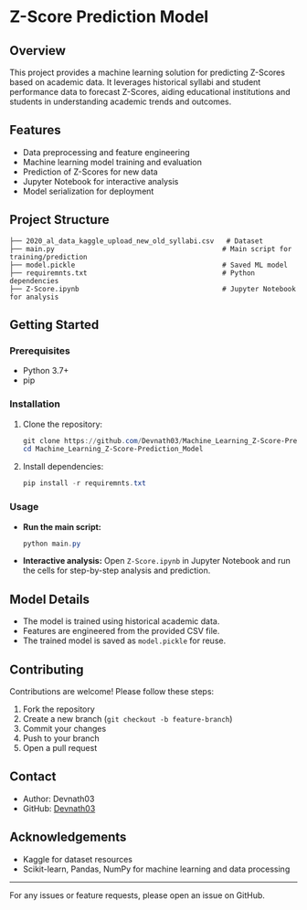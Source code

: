 # Z-Score Prediction Model

## Overview
This project provides a machine learning solution for predicting Z-Scores based on academic data. It leverages historical syllabi and student performance data to forecast Z-Scores, aiding educational institutions and students in understanding academic trends and outcomes.

## Features
- Data preprocessing and feature engineering
- Machine learning model training and evaluation
- Prediction of Z-Scores for new data
- Jupyter Notebook for interactive analysis
- Model serialization for deployment

## Project Structure
```
├── 2020_al_data_kaggle_upload_new_old_syllabi.csv   # Dataset
├── main.py                                         # Main script for training/prediction
├── model.pickle                                    # Saved ML model
├── requiremnts.txt                                 # Python dependencies
├── Z-Score.ipynb                                   # Jupyter Notebook for analysis
```

## Getting Started
### Prerequisites
- Python 3.7+
- pip

### Installation
1. Clone the repository:
   ```powershell
   git clone https://github.com/Devnath03/Machine_Learning_Z-Score-Prediction_Model.git
   cd Machine_Learning_Z-Score-Prediction_Model
   ```
2. Install dependencies:
   ```powershell
   pip install -r requiremnts.txt
   ```

### Usage
- **Run the main script:**
  ```powershell
  python main.py
  ```
- **Interactive analysis:**
  Open `Z-Score.ipynb` in Jupyter Notebook and run the cells for step-by-step analysis and prediction.

## Model Details
- The model is trained using historical academic data.
- Features are engineered from the provided CSV file.
- The trained model is saved as `model.pickle` for reuse.

## Contributing
Contributions are welcome! Please follow these steps:
1. Fork the repository
2. Create a new branch (`git checkout -b feature-branch`)
3. Commit your changes
4. Push to your branch
5. Open a pull request


## Contact
- Author: Devnath03
- GitHub: [Devnath03](https://github.com/Devnath03)

## Acknowledgements
- Kaggle for dataset resources
- Scikit-learn, Pandas, NumPy for machine learning and data processing

---
For any issues or feature requests, please open an issue on GitHub.
